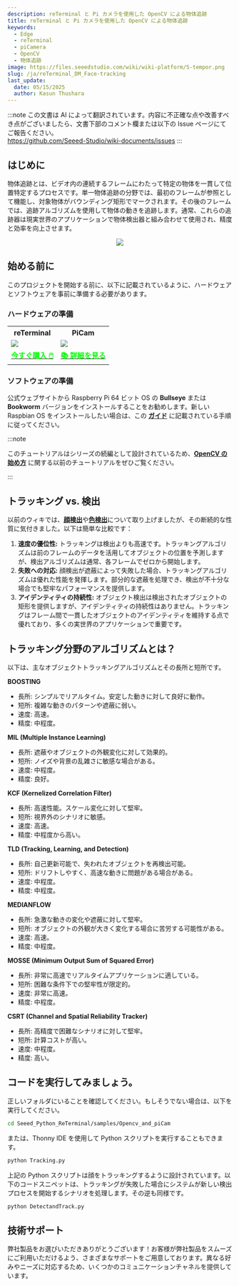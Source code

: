 ```yaml
---
description: reTerminal と Pi カメラを使用した OpenCV による物体追跡
title: reTerminal と Pi カメラを使用した OpenCV による物体追跡
keywords:
  - Edge
  - reTerminal 
  - piCamera
  - OpenCV
  - 物体追跡
image: https://files.seeedstudio.com/wiki/wiki-platform/S-tempor.png
slug: /ja/reTerminal_DM_Face-tracking
last_update:
  date: 05/15/2025
  author: Kasun Thushara
---
```

:::note
この文書は AI によって翻訳されています。内容に不正確な点や改善すべき点がございましたら、文書下部のコメント欄または以下の Issue ページにてご報告ください。  
https://github.com/Seeed-Studio/wiki-documents/issues
:::

## はじめに

物体追跡とは、ビデオ内の連続するフレームにわたって特定の物体を一貫して位置特定するプロセスです。単一物体追跡の分野では、最初のフレームが参照として機能し、対象物体がバウンディング矩形でマークされます。その後のフレームでは、追跡アルゴリズムを使用して物体の動きを追跡します。通常、これらの追跡器は現実世界のアプリケーションで物体検出器と組み合わせて使用され、精度と効率を向上させます。

<center><img width={800} src="https://files.seeedstudio.com/wiki/ReTerminal/opencv/facetrack.gif" /></center>

## 始める前に

このプロジェクトを開始する前に、以下に記載されているように、ハードウェアとソフトウェアを事前に準備する必要があります。

### ハードウェアの準備

<div class="table-center">
	<table class="table-nobg">
    <tr class="table-trnobg">
      <th class="table-trnobg">reTerminal</th>
      <th class="table-trnobg">PiCam</th>
		</tr>
    <tr class="table-trnobg"></tr>
		<tr class="table-trnobg">
			<td class="table-trnobg"><div style={{textAlign:'center'}}><img src="https://files.seeedstudio.com/wiki/ReTerminal/frigate/reterminal.png" style={{width:300, height:'auto'}}/></div></td>
      <td class="table-trnobg"><div style={{textAlign:'center'}}><img src="https://files.seeedstudio.com/wiki/ReTerminal/Picam/picam2.jpg" style={{width:300, height:'auto'}}/></div></td>
		</tr>
    <tr class="table-trnobg"></tr>
		<tr class="table-trnobg">
			<td class="table-trnobg"><div class="get_one_now_container" style={{textAlign: 'center'}}><a class="get_one_now_item" href="https://www.seeedstudio.com/ReTerminal-with-CM4-p-4904.html?queryID=26220f25bcce77bc420c9c03059787c0&objectID=4904&indexName=bazaar_retailer_products">
              <strong><span><font color={'FFFFFF'} size={"4"}> 今すぐ購入 🖱️</font></span></strong>
          </a></div></td>
      <td class="table-trnobg"><div class="get_one_now_container" style={{textAlign: 'center'}}><a class="get_one_now_item" href="https://wiki.seeedstudio.com/ja/reTerminal-piCam/"><strong><span><font color={'FFFFFF'} size={"4"}>📚 詳細を見る</font></span></strong></a></div></td>
        </tr>
    </table>
    </div>

### ソフトウェアの準備

公式ウェブサイトから Raspberry Pi 64 ビット OS の **Bullseye** または **Bookworm** バージョンをインストールすることをお勧めします。新しい Raspbian OS をインストールしたい場合は、この [**ガイド**](https://wiki.seeedstudio.com/ja/reTerminal/#flash-raspberry-pi-os-64-bit-ubuntu-os-or-other-os-to-emmc) に記載されている手順に従ってください。

:::note

このチュートリアルはシリーズの続編として設計されているため、[**OpenCV の始め方**](https://wiki.seeedstudio.com/ja/reTerminal_DM_opencv/) に関する以前のチュートリアルをぜひご覧ください。

:::

## トラッキング vs. 検出

以前のウィキでは、[**顔検出**](https://wiki.seeedstudio.com/ja/reTerminal_DM_Face_detection/)や[**色検出**](https://wiki.seeedstudio.com/ja/reTerminal_DM_Color_detection/)について取り上げましたが、その断続的な性質に気付きました。以下は簡単な比較です：

1. **速度の優位性:**
   トラッキングは検出よりも高速です。トラッキングアルゴリズムは前のフレームのデータを活用してオブジェクトの位置を予測しますが、検出アルゴリズムは通常、各フレームでゼロから開始します。
2. **失敗への対応:**
   顔検出が遮蔽によって失敗した場合、トラッキングアルゴリズムは優れた性能を発揮します。部分的な遮蔽を処理でき、検出が不十分な場合でも堅牢なパフォーマンスを提供します。
3. **アイデンティティの持続性:**
   オブジェクト検出は検出されたオブジェクトの矩形を提供しますが、アイデンティティの持続性はありません。トラッキングはフレーム間で一貫したオブジェクトのアイデンティティを維持する点で優れており、多くの実世界のアプリケーションで重要です。

## トラッキング分野のアルゴリズムとは？

以下は、主なオブジェクトトラッキングアルゴリズムとその長所と短所です。

**BOOSTING**
- 長所: シンプルでリアルタイム。安定した動きに対して良好に動作。
- 短所: 複雑な動きのパターンや遮蔽に弱い。
- 速度: 高速。
- 精度: 中程度。

**MIL (Multiple Instance Learning)**
- 長所: 遮蔽やオブジェクトの外観変化に対して効果的。
- 短所: ノイズや背景の乱雑さに敏感な場合がある。
- 速度: 中程度。
- 精度: 良好。

**KCF (Kernelized Correlation Filter)**
- 長所: 高速性能。スケール変化に対して堅牢。
- 短所: 視界外のシナリオに敏感。
- 速度: 高速。
- 精度: 中程度から高い。

**TLD (Tracking, Learning, and Detection)**
- 長所: 自己更新可能で、失われたオブジェクトを再検出可能。
- 短所: ドリフトしやすく、高速な動きに問題がある場合がある。
- 速度: 中程度。
- 精度: 中程度。

**MEDIANFLOW**
- 長所: 急激な動きの変化や遮蔽に対して堅牢。
- 短所: オブジェクトの外観が大きく変化する場合に苦労する可能性がある。
- 速度: 高速。
- 精度: 中程度。

**MOSSE (Minimum Output Sum of Squared Error)**
- 長所: 非常に高速でリアルタイムアプリケーションに適している。
- 短所: 困難な条件下での堅牢性が限定的。
- 速度: 非常に高速。
- 精度: 中程度。

**CSRT (Channel and Spatial Reliability Tracker)**
- 長所: 高精度で困難なシナリオに対して堅牢。
- 短所: 計算コストが高い。
- 速度: 中程度。
- 精度: 高い。

## コードを実行してみましょう。

正しいフォルダにいることを確認してください。もしそうでない場合は、以下を実行してください。

 ```sh
cd Seeed_Python_ReTerminal/samples/Opencv_and_piCam
 ```

または、Thonny IDE を使用して Python スクリプトを実行することもできます。

 ```sh
python Tracking.py
 ```

上記の Python スクリプトは顔をトラッキングするように設計されています。以下のコードスニペットは、トラッキングが失敗した場合にシステムが新しい検出プロセスを開始するシナリオを処理します。その逆も同様です。

 ```sh
python DetectandTrack.py
 ```

## 技術サポート

弊社製品をお選びいただきありがとうございます！お客様が弊社製品をスムーズにご利用いただけるよう、さまざまなサポートをご用意しております。異なる好みやニーズに対応するため、いくつかのコミュニケーションチャネルを提供しています。

<div class="button_tech_support_container">
<a href="https://forum.seeedstudio.com/" class="button_forum"></a> 
<a href="https://www.seeedstudio.com/contacts" class="button_email"></a>
</div>

<div class="button_tech_support_container">
<a href="https://discord.gg/eWkprNDMU7" class="button_discord"></a> 
<a href="https://github.com/Seeed-Studio/wiki-documents/discussions/69" class="button_discussion"></a>
</div>